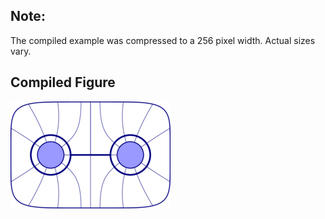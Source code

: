 Note:
-----

The compiled example was compressed to a 256
pixel width. Actual sizes vary.

Compiled Figure
---------------
![Example](Homotopy_Two_Circles_and_String.png)
